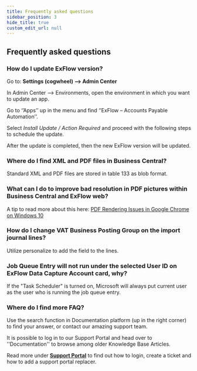 ```yaml
---
title: Frequently asked questions
sidebar_position: 3
hide_title: true
custom_edit_url: null
---
```

## Frequently asked questions

### How do I update ExFlow version?
Go to: **Settings (cogwheel) --> Admin Center**

In Admin Center --> Environments, open the environment in which you want to update an app.

Go to ‘’Apps’’ up in the menu and find ‘’ExFlow – Accounts Payable Automation’’. 

Select *Install Update / Action Required* and proceed with the following steps to schedule the update. 

After the update is completed, then the new ExFlow version will be updated. 


### Where do I find XML and PDF files in Business Central?
Standard XML and PDF files are stored in table 133 as blob format.

### What can I do to improve bad resolution in PDF pictures within Business Central and ExFlow web?
A tip to read more about this here: [PDF Rendering Issues in Google Chrome on Windows 10](https://support.papersapp.com/support/solutions/articles/30000046026-pdf-rendering-issues-in-google-chrome-on-windows-10)

### How do I change VAT Business Posting Group on the import journal lines?
Utilize personalize to add the field to the lines. 

### Job Queue Entry will not run under the selected User ID on ExFlow Data Capture Account card, why? 
If the "Task Scheduler" is turned on, Microsoft will always put current user as the user who is running the job queue entry. 

### Where do I find more FAQ? 
Use the search function in Documentation platform (up in the right corner) to find your answer, or contact our amazing support team.

It is possible to log in to our Support Portal and head over to ''Documentation'' to browse among older Knowledge Base Articles.

Read more under [**Support Portal**](https://docs.signupsoftware.com/business-central/docs/user-manual/help-and-support/support-portal) to find out how to login, create a ticket and how to add a support portal replacer.